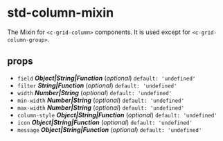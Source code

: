 # std-column-mixin 
The Mixin for `<c-grid-column>` components. It is used except for `<c-grid-column-group>`. 



## props 
- `field` ***Object|String|Function*** (*optional*) `default: 'undefined'` 
- `filter` ***String|Function*** (*optional*) `default: 'undefined'` 
- `width` ***Number|String*** (*optional*) `default: 'undefined'` 
- `min-width` ***Number|String*** (*optional*) `default: 'undefined'` 
- `max-width` ***Number|String*** (*optional*) `default: 'undefined'` 
- `column-style` ***Object|String|Function*** (*optional*) `default: 'undefined'` 
- `icon` ***Object|String|Function*** (*optional*) `default: 'undefined'` 
- `message` ***Object|String|Function*** (*optional*) `default: 'undefined'` 




